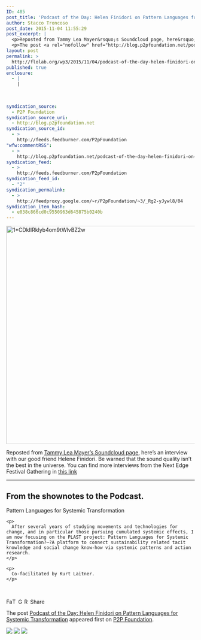 ```yaml
---
ID: 485
post_title: 'Podcast of the Day: Helen Finidori on Pattern Languages for Systemic Transformation'
author: Stacco Troncoso
post_date: 2015-11-04 11:55:29
post_excerpt: |
  <p>Reposted from Tammy Lea Mayer&rsquo;s Soundcloud page, here&rsquo;s an interview with our good friend Helene Finidori. Be warned that the sound quality isn&rsquo;t the best in the universe. You can find more interviews from the Next Edge Festival Gathering in this link From the shownotes to the Podcast. Pattern Languages for Systemic Transformation After several [&hellip;]</p>
  <p>The post <a rel="nofollow" href="http://blog.p2pfoundation.net/podcast-of-the-day-helen-finidori-on-pattern-languages-for-systemic-transformation/2015/11/04">Podcast of the Day: Helen Finidori on Pattern Languages for Systemic Transformation</a> appeared first on <a rel="nofollow" href="http://blog.p2pfoundation.net/">P2P Foundation</a>.</p>
layout: post
permalink: >
  http://flolab.org/wp3/2015/11/04/podcast-of-the-day-helen-finidori-on-pattern-languages-for-systemic-transformation/
published: true
enclosure:
  - |
    |
        
        
        
syndication_source:
  - P2P Foundation
syndication_source_uri:
  - http://blog.p2pfoundation.net
syndication_source_id:
  - >
    http://feeds.feedburner.com/P2pFoundation
"wfw:commentRSS":
  - >
    http://blog.p2pfoundation.net/podcast-of-the-day-helen-finidori-on-pattern-languages-for-systemic-transformation/2015/11/04/feed
syndication_feed:
  - >
    http://feeds.feedburner.com/P2pFoundation
syndication_feed_id:
  - "2"
syndication_permalink:
  - >
    http://feedproxy.google.com/~r/P2pFoundation/~3/_Rg2-yJywl8/04
syndication_item_hash:
  - e038c866cd0c9550963d645875b0240b
---
```

<img class="aligncenter size-full wp-image-52552" src="http://blog.p2pfoundation.net/wp-content/uploads/1CDkIIRklyb4om9tWlvBZ2w.jpeg" alt="1*CDkIIRklyb4om9tWlvBZ2w" width="724" height="583" />

Reposted from [Tammy Lea Mayer’s Soundcloud page][1], here’s an interview with our good friend Helene Finidori. Be warned that the sound quality isn’t the best in the universe. You can find more interviews from the Next Edge Festival Gathering in [this link][2]

* * *



## From the shownotes to the Podcast.

<div class="sc-type-small">
  <div>
    <p>
      Pattern Languages for Systemic Transformation
    </p>
    
    <p>
      After several years of studying movements and technologies for change, and in particular those pursuing cumulated systemic effects, I am now focusing on the PLAST project: Pattern Languages for Systemic Transformation?—?A platform to connect sustainability related tacit knowledge and social change know-how via systemic patterns and action research.
    </p>
    
    <p>
      Co-facilitated by Kurt Laitner.
    </p>
  </div>
</div>

 

<a class="a2a_button_facebook" href="http://www.addtoany.com/add_to/facebook?linkurl=http%3A%2F%2Fblog.p2pfoundation.net%2Fpodcast-of-the-day-helen-finidori-on-pattern-languages-for-systemic-transformation%2F2015%2F11%2F04&linkname=Podcast%20of%20the%20Day%3A%20Helen%20Finidori%20on%20Pattern%20Languages%20for%20Systemic%20Transformation" title="Facebook" rel="nofollow"><img src="http://blog.p2pfoundation.net/wp-content/plugins/add-to-any/icons/facebook.png" width="16" height="16" alt="Facebook" /></a><a class="a2a_button_twitter" href="http://www.addtoany.com/add_to/twitter?linkurl=http%3A%2F%2Fblog.p2pfoundation.net%2Fpodcast-of-the-day-helen-finidori-on-pattern-languages-for-systemic-transformation%2F2015%2F11%2F04&linkname=Podcast%20of%20the%20Day%3A%20Helen%20Finidori%20on%20Pattern%20Languages%20for%20Systemic%20Transformation" title="Twitter" rel="nofollow"><img src="http://blog.p2pfoundation.net/wp-content/plugins/add-to-any/icons/twitter.png" width="16" height="16" alt="Twitter" /></a><a class="a2a_button_google_plus" href="http://www.addtoany.com/add_to/google_plus?linkurl=http%3A%2F%2Fblog.p2pfoundation.net%2Fpodcast-of-the-day-helen-finidori-on-pattern-languages-for-systemic-transformation%2F2015%2F11%2F04&linkname=Podcast%20of%20the%20Day%3A%20Helen%20Finidori%20on%20Pattern%20Languages%20for%20Systemic%20Transformation" title="Google+" rel="nofollow"><img src="http://blog.p2pfoundation.net/wp-content/plugins/add-to-any/icons/google_plus.png" width="16" height="16" alt="Google+" /></a><a class="a2a_button_reddit" href="http://www.addtoany.com/add_to/reddit?linkurl=http%3A%2F%2Fblog.p2pfoundation.net%2Fpodcast-of-the-day-helen-finidori-on-pattern-languages-for-systemic-transformation%2F2015%2F11%2F04&linkname=Podcast%20of%20the%20Day%3A%20Helen%20Finidori%20on%20Pattern%20Languages%20for%20Systemic%20Transformation" title="Reddit" rel="nofollow"><img src="http://blog.p2pfoundation.net/wp-content/plugins/add-to-any/icons/reddit.png" width="16" height="16" alt="Reddit" /></a><a class="a2a_dd a2a_target addtoany_share_save" href="https://www.addtoany.com/share#url=http%3A%2F%2Fblog.p2pfoundation.net%2Fpodcast-of-the-day-helen-finidori-on-pattern-languages-for-systemic-transformation%2F2015%2F11%2F04&title=Podcast%20of%20the%20Day%3A%20Helen%20Finidori%20on%20Pattern%20Languages%20for%20Systemic%20Transformation" id="wpa2a_2"><img src="http://blog.p2pfoundation.net/wp-content/plugins/add-to-any/share_save_120_16.png" width="120" height="16" alt="Share" /></a>

The post <a rel="nofollow" href="http://blog.p2pfoundation.net/podcast-of-the-day-helen-finidori-on-pattern-languages-for-systemic-transformation/2015/11/04">Podcast of the Day: Helen Finidori on Pattern Languages for Systemic Transformation</a> appeared first on <a rel="nofollow" href="http://blog.p2pfoundation.net/">P2P Foundation</a>.

<div class="feedflare">
  <a href="http://feeds.feedburner.com/~ff/P2pFoundation?a=_Rg2-yJywl8:o53K9dt3Jxo:7Q72WNTAKBA"><img src="http://feeds.feedburner.com/~ff/P2pFoundation?d=7Q72WNTAKBA" border="0" /></img></a> <a href="http://feeds.feedburner.com/~ff/P2pFoundation?a=_Rg2-yJywl8:o53K9dt3Jxo:D7DqB2pKExk"><img src="http://feeds.feedburner.com/~ff/P2pFoundation?i=_Rg2-yJywl8:o53K9dt3Jxo:D7DqB2pKExk" border="0" /></img></a> <a href="http://feeds.feedburner.com/~ff/P2pFoundation?a=_Rg2-yJywl8:o53K9dt3Jxo:2mJPEYqXBVI"><img src="http://feeds.feedburner.com/~ff/P2pFoundation?d=2mJPEYqXBVI" border="0" /></img></a>
</div>

<img src="http://feeds.feedburner.com/~r/P2pFoundation/~4/_Rg2-yJywl8" height="1" width="1" alt="" />

 [1]: https://soundcloud.com/tammyleameyer
 [2]: http://thenextedge.is/?doing_wp_cron=1445968719.8112568855285644531250